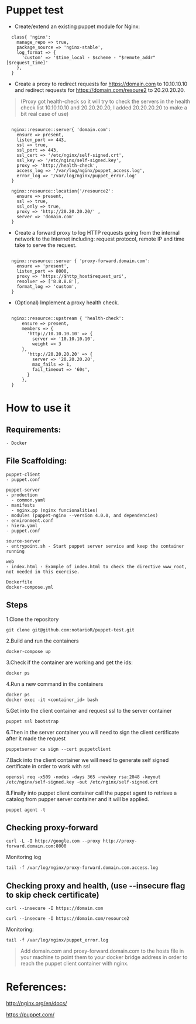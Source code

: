 
# Puppet test

   

- Create/extend an existing puppet module for Nginx:

  
```
  class{ 'nginx':
    manage_repo => true,
    package_source => 'nginx-stable',
    log_format => {
      'custom' => '$time_local - $scheme - "$remote_addr" [$request_time]'
    },
  }
```
  
- Create a proxy to redirect requests for https://domain.com to 10.10.10.10 and redirect requests for https://domain.com/resoure2 to 20.20.20.20.

 > (Proxy got health-check so it will try to check the servers in the health check list 10.10.10.10 and 20.20.20.20, I added 20.20.20.20 to make a bit real case of use)

```

  nginx::resource::server{ 'domain.com':
    ensure => present,
    listen_port => 443,
    ssl => true,
    ssl_port => 443,
    ssl_cert => '/etc/nginx/self-signed.crt',
    ssl_key => '/etc/nginx/self-signed.key',
    proxy => 'http://health-check',
    access_log => '/var/log/nginx/puppet_access.log',
    error_log => '/var/log/nginx/puppet_error.log'
  }

  nginx::resource::location{'/resource2':
    ensure => present,
    ssl => true,
    ssl_only => true,
    proxy => 'http://20.20.20.20/' ,
    server => 'domain.com'
  }

```

- Create a forward proxy to log HTTP requests going from the internal network to the Internet including: request protocol, remote IP and time take to serve the request.

```

  nginx::resource::server { 'proxy-forward.domain.com':
    ensure => 'present',
    listen_port => 8000,
    proxy => 'https://$http_host$request_uri',
    resolver => ['8.8.8.8'],
    format_log => 'custom',
  }

```

- (Optional) Implement a proxy health check.

  

```

  nginx::resource::upstream { 'health-check':
      ensure => present,
      members => {
        'http://10.10.10.10' => {
          server => '10.10.10.10',
          weight => 3
      },
        'http://20.20.20.20' => {
          server => '20.20.20.20',
          max_fails => 1,
          fail_timeout => '60s',
        }
      },
  }

```

  


  
  

# How to use it

  ## Requirements:

    - Docker

  ## File Scaffolding:

    puppet-client
    - puppet.conf

    puppet-server
    - production
      - common.yaml
    - manifests
      - nginx.pp (nginx funcionalities)
    - modules (puppet-nginx --version 4.0.0, and dependencies)
    - environment.conf
    - hiera.yaml
    - puppet.conf

    source-server
    - entrypoint.sh - Start puppet server service and keep the container running

    web
    - index.html - Example of index.html to check the directive www_root, not needed in this exercise.

    Dockerfile
    docker-compose.yml


## Steps 
  
  1.Clone the repository

  ```
  git clone git@github.com:notarioR/puppet-test.git
  ```

  2.Build and run the containers

  ```
  docker-compose up
  ```

  3.Check if the container are working and get the ids:

  ```
  docker ps
  ```

  4.Run a new command in the containers

  ```
  docker ps
  docker exec -it <container_id> bash
  ```

  5.Get into the client container and request ssl to the server container

  ```
  puppet ssl bootstrap
  ``` 

  6.Then in the server container you will need to sign the client certificate after it made the request

  ```
  puppetserver ca sign --cert puppetclient
  ``` 

  7.Back into the client container we will need to generate self signed certificate in order to work with ssl
    
  ```
  openssl req -x509 -nodes -days 365 -newkey rsa:2048 -keyout /etc/nginx/self-signed.key -out /etc/nginx/self-signed.crt
  ```
   
  8.Finally into puppet client container call the puppet agent to retrieve a catalog from pupper server container and it will be applied.

  ```
  puppet agent -t
  ```

    

  ## Checking proxy-forward

  ```
  curl -L -I http://google.com --proxy http://proxy-forward.domain.com:8000
  ```

  Monitoring log

  ```
  tail -f /var/log/nginx/proxy-forward.domain.com.access.log
  ```

    

  ## Checking proxy and health, (use --insecure flag to skip check certificate)

  ```
  curl --insecure -I https://domain.com
  ```
  ```
  curl --insecure -I https://domain.com/resource2
  ```
  Monitoring:

  ```
  tail -f /var/log/nginx/puppet_error.log
  ```

    

  > Add domain.com and proxy-forward.domain.com to the hosts file in your machine to point them to your docker bridge address in order to reach the puppet client container with nginx.

# References:

http://nginx.org/en/docs/

https://puppet.com/
